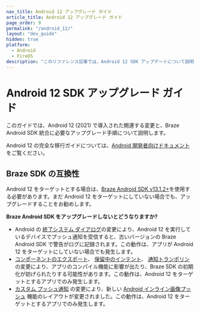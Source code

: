 ```yaml
---
nav_title: Android 12 アップグレード ガイド
article_title: Android 12 アップグレード ガイド
page_order: 9
permalink: "/android_12/"
layout: "dev_guide"
hidden: true
platform: 
  - Android
  - FireOS
description: "このリファレンス記事では、Android 12 SDK アップデートについて説明し、ディープリンク、SDK の互換性などの変更点に焦点を当てています。"
---
```


# Android 12 SDK アップグレード ガイド

このガイドでは、Android 12 (2021) で導入された関連する変更と、Braze Android SDK 統合に必要なアップグレード手順について説明します。

Android 12 の完全な移行ガイドについては、[Android 開発者向けドキュメント](https://developer.android.com/about/versions/12)をご覧ください。

## Braze SDK の互換性

Android 12 をターゲットとする場合は、[Braze Android SDK v13.1.2+][1]を使用する必要があります。まだ Android 12 をターゲットにしていない場合でも、アップグレードすることをお勧めします。

**Braze Android SDK をアップグレードしないとどうなりますか?**

* Android の [終了システム ダイアログ](https://developer.android.com/about/versions/12/behavior-changes-all#close-system-dialogs)の変更により、Android 12 を実行しているデバイスでプッシュ通知を受信すると、古いバージョンの Braze Android SDK で警告がログに記録されます。この動作は、アプリが Android 12 をターゲットにしていない場合でも発生します。
* [コンポーネントのエクスポート](https://developer.android.com/about/versions/12/behavior-changes-12#exported)、 [保留中のインテント](https://developer.android.com/about/versions/12/behavior-changes-12#pending-intent-mutability)、 [通知トランポリン](https://developer.android.com/about/versions/12/behavior-changes-12#notification-trampolines) の変更により、アプリのコンパイル機能に影響が出たり、Braze SDK の初期化が妨げられたりする可能性があります。この動作は、Android 12 をターゲットとするアプリでのみ発生します。
* [カスタム プッシュ通知](https://developer.android.com/about/versions/12/behavior-changes-12#custom-notifications) の変更により、新しい [Android インライン画像プッシュ]({{site.baseurl}}/developer_guide/platform_integration_guides/android/push_notifications/inline_image_push/) 機能のレイアウトが変更されました。この動作は、Android 12 をターゲットとするアプリでのみ発生します。

[1]: https://github.com/braze-inc/braze-android-sdk/blob/master/CHANGELOG.md#1312
